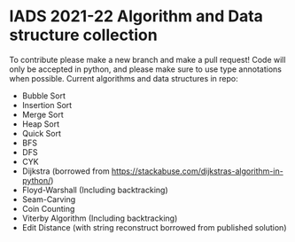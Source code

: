 # IADS 2021-22 Algorithm and Data structure collection

To contribute please make a new branch and make a pull request! Code will only be accepted in python, and please make sure to use type annotations when possible.
Current algorithms and data structures in repo:

- Bubble Sort
- Insertion Sort
- Merge Sort
- Heap Sort
- Quick Sort
- BFS
- DFS
- CYK
- Dijkstra (borrowed from https://stackabuse.com/dijkstras-algorithm-in-python/)
- Floyd-Warshall (Including backtracking)
- Seam-Carving
- Coin Counting 
- Viterby Algorithm (Including backtracking)
- Edit Distance (with string reconstruct borrowed from published solution)
